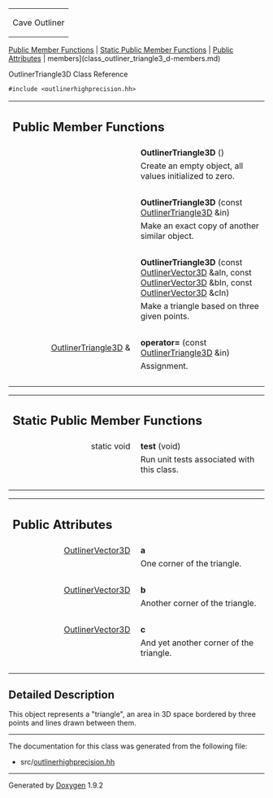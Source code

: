 <table data-cellspacing="0" data-cellpadding="0">
<colgroup>
<col style="width: 100%" />
</colgroup>
<tbody>
<tr class="odd" style="height: 56px;">
<td id="projectalign" style="padding-left: 0.5em"><div id="projectname">
Cave Outliner
</div></td>
</tr>
</tbody>
</table>

[Public Member Functions](#pub-methods) | [Static Public Member
Functions](#pub-static-methods) | [Public Attributes](#pub-attribs) |
 members](class_outliner_triangle3_d-members.md)

OutlinerTriangle3D Class Reference

`#include <outlinerhighprecision.hh>`

<table class="memberdecls">
<colgroup>
<col style="width: 50%" />
<col style="width: 50%" />
</colgroup>
<tbody>
<tr class="odd heading">
<td colspan="2"><h2 id="public-member-functions" class="groupheader"><span id="pub-methods"></span> Public Member Functions</h2></td>
</tr>
<tr class="even memitem:a9e69882ea80ff2379b6d4e39e4703c2f">
<td style="text-align: right;" class="memItemLeft" data-valign="top"><span id="a9e69882ea80ff2379b6d4e39e4703c2f"></span>  </td>
<td class="memItemRight" data-valign="bottom"><strong>OutlinerTriangle3D</strong> ()</td>
</tr>
<tr class="odd memdesc:a9e69882ea80ff2379b6d4e39e4703c2f">
<td class="mdescLeft"> </td>
<td class="mdescRight">Create an empty object, all values initialized to zero.<br />
</td>
</tr>
<tr class="even separator:a9e69882ea80ff2379b6d4e39e4703c2f">
<td colspan="2" class="memSeparator"> </td>
</tr>
<tr class="odd memitem:a99ea6215fd363debed2977ac4d12c95e">
<td style="text-align: right;" class="memItemLeft" data-valign="top"><span id="a99ea6215fd363debed2977ac4d12c95e"></span>  </td>
<td class="memItemRight" data-valign="bottom"><strong>OutlinerTriangle3D</strong> (const <a href="https://github.com/jariarkko/cave-outliner/blob/master/doc/software/class_outliner_triangle3_d.md" class="el">OutlinerTriangle3D</a> &amp;in)</td>
</tr>
<tr class="even memdesc:a99ea6215fd363debed2977ac4d12c95e">
<td class="mdescLeft"> </td>
<td class="mdescRight">Make an exact copy of another similar object.<br />
</td>
</tr>
<tr class="odd separator:a99ea6215fd363debed2977ac4d12c95e">
<td colspan="2" class="memSeparator"> </td>
</tr>
<tr class="even memitem:ad213b7d120df8783160257266d8f7bd6">
<td style="text-align: right;" class="memItemLeft" data-valign="top"><span id="ad213b7d120df8783160257266d8f7bd6"></span>  </td>
<td class="memItemRight" data-valign="bottom"><strong>OutlinerTriangle3D</strong> (const <a href="https://github.com/jariarkko/cave-outliner/blob/master/doc/software/class_outliner_vector3_d.md" class="el">OutlinerVector3D</a> &amp;aIn, const <a href="https://github.com/jariarkko/cave-outliner/blob/master/doc/software/class_outliner_vector3_d.md" class="el">OutlinerVector3D</a> &amp;bIn, const <a href="https://github.com/jariarkko/cave-outliner/blob/master/doc/software/class_outliner_vector3_d.md" class="el">OutlinerVector3D</a> &amp;cIn)</td>
</tr>
<tr class="odd memdesc:ad213b7d120df8783160257266d8f7bd6">
<td class="mdescLeft"> </td>
<td class="mdescRight">Make a triangle based on three given points.<br />
</td>
</tr>
<tr class="even separator:ad213b7d120df8783160257266d8f7bd6">
<td colspan="2" class="memSeparator"> </td>
</tr>
<tr class="odd memitem:a3d90926509697c15fe0d92e2c7c7493a">
<td style="text-align: right;" class="memItemLeft" data-valign="top"><span id="a3d90926509697c15fe0d92e2c7c7493a"></span> <a href="https://github.com/jariarkko/cave-outliner/blob/master/doc/software/class_outliner_triangle3_d.md" class="el">OutlinerTriangle3D</a> &amp; </td>
<td class="memItemRight" data-valign="bottom"><strong>operator=</strong> (const <a href="https://github.com/jariarkko/cave-outliner/blob/master/doc/software/class_outliner_triangle3_d.md" class="el">OutlinerTriangle3D</a> &amp;in)</td>
</tr>
<tr class="even memdesc:a3d90926509697c15fe0d92e2c7c7493a">
<td class="mdescLeft"> </td>
<td class="mdescRight">Assignment.<br />
</td>
</tr>
<tr class="odd separator:a3d90926509697c15fe0d92e2c7c7493a">
<td colspan="2" class="memSeparator"> </td>
</tr>
</tbody>
</table>

<table class="memberdecls">
<colgroup>
<col style="width: 50%" />
<col style="width: 50%" />
</colgroup>
<tbody>
<tr class="odd heading">
<td colspan="2"><h2 id="static-public-member-functions" class="groupheader"><span id="pub-static-methods"></span> Static Public Member Functions</h2></td>
</tr>
<tr class="even memitem:ac0af5ea6dccf533bcef82c9ab2fe3814">
<td style="text-align: right;" class="memItemLeft" data-valign="top"><span id="ac0af5ea6dccf533bcef82c9ab2fe3814"></span> static void </td>
<td class="memItemRight" data-valign="bottom"><strong>test</strong> (void)</td>
</tr>
<tr class="odd memdesc:ac0af5ea6dccf533bcef82c9ab2fe3814">
<td class="mdescLeft"> </td>
<td class="mdescRight">Run unit tests associated with this class.<br />
</td>
</tr>
<tr class="even separator:ac0af5ea6dccf533bcef82c9ab2fe3814">
<td colspan="2" class="memSeparator"> </td>
</tr>
</tbody>
</table>

<table class="memberdecls">
<colgroup>
<col style="width: 50%" />
<col style="width: 50%" />
</colgroup>
<tbody>
<tr class="odd heading">
<td colspan="2"><h2 id="public-attributes" class="groupheader"><span id="pub-attribs"></span> Public Attributes</h2></td>
</tr>
<tr class="even memitem:ac3efb0abcb738a879613f4d11ab15bfd">
<td style="text-align: right;" class="memItemLeft" data-valign="top"><span id="ac3efb0abcb738a879613f4d11ab15bfd"></span> <a href="https://github.com/jariarkko/cave-outliner/blob/master/doc/software/class_outliner_vector3_d.md" class="el">OutlinerVector3D</a> </td>
<td class="memItemRight" data-valign="bottom"><strong>a</strong></td>
</tr>
<tr class="odd memdesc:ac3efb0abcb738a879613f4d11ab15bfd">
<td class="mdescLeft"> </td>
<td class="mdescRight">One corner of the triangle.<br />
</td>
</tr>
<tr class="even separator:ac3efb0abcb738a879613f4d11ab15bfd">
<td colspan="2" class="memSeparator"> </td>
</tr>
<tr class="odd memitem:a47911d2c64e4efd2398b28307f85f4ab">
<td style="text-align: right;" class="memItemLeft" data-valign="top"><span id="a47911d2c64e4efd2398b28307f85f4ab"></span> <a href="https://github.com/jariarkko/cave-outliner/blob/master/doc/software/class_outliner_vector3_d.md" class="el">OutlinerVector3D</a> </td>
<td class="memItemRight" data-valign="bottom"><strong>b</strong></td>
</tr>
<tr class="even memdesc:a47911d2c64e4efd2398b28307f85f4ab">
<td class="mdescLeft"> </td>
<td class="mdescRight">Another corner of the triangle.<br />
</td>
</tr>
<tr class="odd separator:a47911d2c64e4efd2398b28307f85f4ab">
<td colspan="2" class="memSeparator"> </td>
</tr>
<tr class="even memitem:a1ebba91ca95c46873bd1c7583f498929">
<td style="text-align: right;" class="memItemLeft" data-valign="top"><span id="a1ebba91ca95c46873bd1c7583f498929"></span> <a href="https://github.com/jariarkko/cave-outliner/blob/master/doc/software/class_outliner_vector3_d.md" class="el">OutlinerVector3D</a> </td>
<td class="memItemRight" data-valign="bottom"><strong>c</strong></td>
</tr>
<tr class="odd memdesc:a1ebba91ca95c46873bd1c7583f498929">
<td class="mdescLeft"> </td>
<td class="mdescRight">And yet another corner of the triangle.<br />
</td>
</tr>
<tr class="even separator:a1ebba91ca95c46873bd1c7583f498929">
<td colspan="2" class="memSeparator"> </td>
</tr>
</tbody>
</table>

<span id="details"></span>

## Detailed Description

This object represents a "triangle", an area in 3D space bordered by
three points and lines drawn between them.

------------------------------------------------------------------------

The documentation for this class was generated from the following file:

-   src/<a href="outlinerhighprecision_8hh_source.md" class="el">outlinerhighprecision.hh</a>

------------------------------------------------------------------------

<span class="small">Generated
by [Doxygen](https://www.doxygen.org/index.md)
1.9.2</span>
